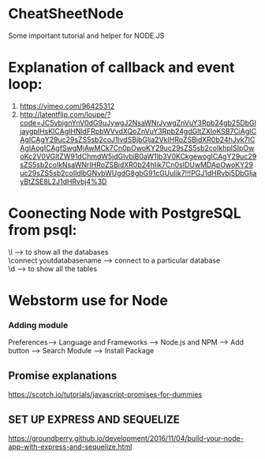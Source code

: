 # CheatSheetNode
Some important tutorial and helper for NODE.JS
# Explanation of callback and event loop: 
1. https://vimeo.com/96425312 <br />
2. http://latentflip.com/loupe/?code=JC5vbignYnV0dG9uJywgJ2NsaWNrJywgZnVuY3Rpb24gb25DbGljaygpIHsKICAgIHNldFRpbWVvdXQoZnVuY3Rpb24gdGltZXIoKSB7CiAgICAgICAgY29uc29sZS5sb2coJ1lvdSBjbGlja2VkIHRoZSBidXR0b24hJyk7ICAgIAogICAgfSwgMjAwMCk7Cn0pOwoKY29uc29sZS5sb2coIkhpISIpOwoKc2V0VGltZW91dChmdW5jdGlvbiB0aW1lb3V0KCkgewogICAgY29uc29sZS5sb2coIkNsaWNrIHRoZSBidXR0b24hIik7Cn0sIDUwMDApOwoKY29uc29sZS5sb2coIldlbGNvbWUgdG8gbG91cGUuIik7!!!PGJ1dHRvbj5DbGljayBtZSE8L2J1dHRvbj4%3D <br />

# Coonecting Node with PostgreSQL from psql:

\l  --> to show all the databases <br />
\connect youtdatabasename   --> connect to a particular database<br />
\d   --> to show all the tables<br />
# Webstorm use for Node
### Adding module 

Preferences--> Language and Frameworks --> Node.js and NPM --> Add button --> Search Module --> Install Package 

## Promise explanations
https://scotch.io/tutorials/javascript-promises-for-dummies

## SET UP EXPRESS AND SEQUELIZE
https://groundberry.github.io/development/2016/11/04/build-your-node-app-with-express-and-sequelize.html
